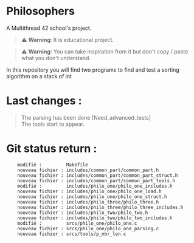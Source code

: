 # Philosophers
A Multithread 42 school's project. 

> :warning: **Warning**: It is educational project.

> :warning: **Warning**: You can take inspiration from it but don't copy / paste what you don't understand.

In this repository you will find two programs to find and test a sorting algorithm on a stack of int

# Last changes :
> The parsing has been done [Need_advanced_tests]  
> The tools start to appear. 

# Git status return :

        modifié :         Makefile
        nouveau fichier : includes/common_part/common_part.h
        nouveau fichier : includes/common_part/common_part_struct.h
        nouveau fichier : includes/common_part/common_part_tools.h
        modifié :         includes/philo_one/philo_one_includes.h
        nouveau fichier : includes/philo_one/philo_one_load.h
        nouveau fichier : includes/philo_one/philo_one_struct.h
        nouveau fichier : includes/philo_three/philo_three.h
        nouveau fichier : includes/philo_three/philo_three_includes.h
        nouveau fichier : includes/philo_two/philo_two.h
        nouveau fichier : includes/philo_two/philo_two_includes.h
        modifié :         srcs/philo_one/philo_one.c
        nouveau fichier : srcs/philo_one/philo_one_parsing.c
        nouveau fichier : srcs/tools/p_nbr_len.c